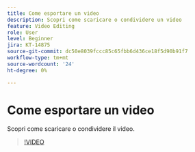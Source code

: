 ```yaml
---
title: Come esportare un video
description: Scopri come scaricare o condividere un video
feature: Video Editing
role: User
level: Beginner
jira: KT-14875
source-git-commit: dc50e8039fccc85c65fbb6d436ce18f5d90b91f7
workflow-type: tm+mt
source-wordcount: '24'
ht-degree: 0%

---
```


# Come esportare un video

Scopri come scaricare o condividere il video.

>[!VIDEO](https://video.tv.adobe.com/v/3427093?quality=12&learn=on&hidetitle=true)
